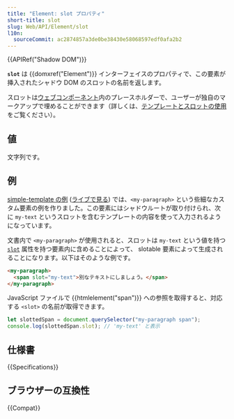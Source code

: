 ```yaml
---
title: "Element: slot プロパティ"
short-title: slot
slug: Web/API/Element/slot
l10n:
  sourceCommit: ac2874857a3de0be38430e58068597edf0afa2b2
---
```


{{APIRef("Shadow DOM")}}

**`slot`** は {{domxref("Element")}} インターフェイスのプロパティで、この要素が挿入されたシャドウ DOM のスロットの名前を返します。

スロットは[ウェブコンポーネント](/ja/docs/Web/Web_Components)内のプレースホルダーで、ユーザーが独自のマークアップで埋めることができます（詳しくは、[テンプレートとスロットの使用](/ja/docs/Web/Web_Components/Using_templates_and_slots)をご覧ください）。

## 値

文字列です。

## 例

[simple-template の例](https://github.com/mdn/web-components-examples/tree/main/simple-template) ([ライブで見る](https://mdn.github.io/web-components-examples/simple-template/)) では、`<my-paragraph>` という些細なカスタム要素の例を作りました。この要素にはシャドウルートが取り付けられ、次に `my-text` というスロットを含むテンプレートの内容を使って入力されるようになっています。

文書内で `<my-paragraph>` が使用されると、スロットは `my-text` という値を持つ [`slot`](/ja/docs/Web/HTML/Global_attributes/slot) 属性を持つ要素内に含めることによって、 slotable 要素によって生成されることになります。以下はそのような例です。

```html
<my-paragraph>
  <span slot="my-text">別なテキストにしましょう。</span>
</my-paragraph>
```

JavaScript ファイルで {{htmlelement("span")}} への参照を取得すると、対応する `<slot>` の名前が取得できます。

```js
let slottedSpan = document.querySelector("my-paragraph span");
console.log(slottedSpan.slot); // 'my-text' と表示
```

## 仕様書

{{Specifications}}

## ブラウザーの互換性

{{Compat}}
